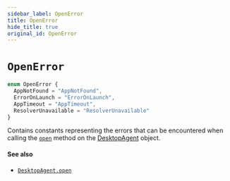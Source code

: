 ```yaml
---
sidebar_label: OpenError
title: OpenError
hide_title: true
original_id: OpenError
---
```

# `OpenError`

```typescript
enum OpenError {
  AppNotFound = "AppNotFound",
  ErrorOnLaunch = "ErrorOnLaunch",
  AppTimeout = "AppTimeout",
  ResolverUnavailable = "ResolverUnavailable"
}
```

Contains constants representing the errors that can be encountered when calling the [`open`](DesktopAgent#open) method on the [DesktopAgent](DesktopAgent) object.

#### See also
* [`DesktopAgent.open`](DesktopAgent#open)